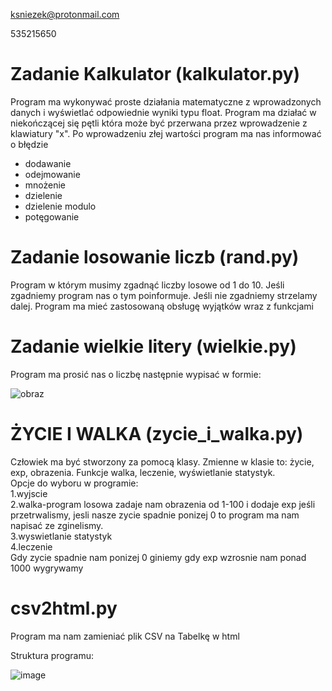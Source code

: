 ksniezek@protonmail.com

535215650

<h1>Zadanie Kalkulator (kalkulator.py)</h1>
<p>Program ma wykonywać proste działania matematyczne z wprowadzonych danych i wyświetlać odpowiednie wyniki typu float. Program ma działać w niekończącej się pętli która może być przerwana przez wprowadzenie z klawiatury "x". Po wprowadzeniu złej wartości program ma nas informować o błędzie</p>
<ul>
  <li>dodawanie</li>
  <li>odejmowanie</li>
  <li>mnożenie</li>
  <li>dzielenie</li>
  <li>dzielenie modulo</li>
  <li>potęgowanie</li>
</ul>
<h1>Zadanie losowanie liczb (rand.py)</h1>
<p>Program w którym musimy zgadnąć liczby losowe od 1 do 10. Jeśli zgadniemy program nas o tym poinformuje. Jeśli nie zgadniemy strzelamy dalej. Program ma mieć zastosowaną obsługę wyjątków wraz z funkcjami</p>
<h1>Zadanie wielkie litery (wielkie.py)</h1>
<p>Program ma prosić nas o liczbę następnie wypisać w formie:</p>


![obraz](https://user-images.githubusercontent.com/37062888/201471157-28a90596-d8e0-4b2b-a0b0-65525ad4a29b.png)


<h1>ŻYCIE I WALKA (zycie_i_walka.py)</h1>

Człowiek ma być stworzony za pomocą klasy. Zmienne w klasie to: życie, exp, obrazenia. Funkcje walka, leczenie, wyświetlanie statystyk.
</br>
Opcje do wyboru w programie:
</br>
1.wyjscie
</br>
2.walka-program losowa zadaje nam obrazenia od 1-100 i dodaje exp jeśli przetrwalismy, jesli nasze zycie spadnie ponizej 0 to program ma nam napisać ze zginelismy.
</br>
3.wyswietlanie statystyk
</br>
4.leczenie
</br>
Gdy zycie spadnie nam ponizej 0 giniemy gdy exp wzrosnie nam ponad 1000 wygrywamy

<h1>csv2html.py</h1>
<p>Program ma nam zamieniać plik CSV na Tabelkę w html</p>
<p>Struktura programu:</p>

![image](https://user-images.githubusercontent.com/37062888/201533530-e09f7b97-d513-45ca-82b9-b63b220df948.png)

